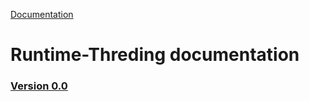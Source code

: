 [Documentation](/docs/documentation.md)

# Runtime-Threding documentation

### [Version 0.0](0.0/version.md)

